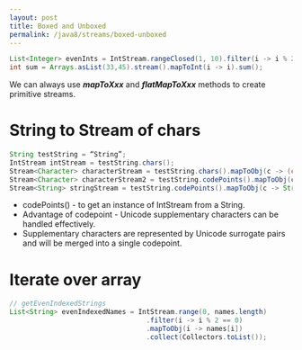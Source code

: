 ```yaml
---
layout: post
title: Boxed and Unboxed
permalink: /java8/streams/boxed-unboxed
---
```



```java
List<Integer> evenInts = IntStream.rangeClosed(1, 10).filter(i -> i % 2 == 0).boxed().collect(Collectors.toList());
int sum = Arrays.asList(33,45).stream().mapToInt(i -> i).sum();
```
We can always use ***mapToXxx*** and ***flatMapToXxx*** methods to create primitive streams.

# String to Stream of chars
```java
String testString = “String”;
IntStream intStream = testString.chars();
Stream<Character> characterStream = testString.chars().mapToObj(c -> (char) c);
Stream<Character> characterStream2 = testString.codePoints().mapToObj(c -> (char) c);
Stream<String> stringStream = testString.codePoints().mapToObj(c -> String.valueOf((char) c));
```
* codePoints() - to get an instance of IntStream from a String. 
* Advantage of codepoint - Unicode supplementary characters can be handled effectively.
* Supplementary characters are represented by Unicode surrogate pairs and will be merged into a single codepoint. 

# Iterate over array
```java
// getEvenIndexedStrings
List<String> evenIndexedNames = IntStream.range(0, names.length)
                                  .filter(i -> i % 2 == 0)
                                  .mapToObj(i -> names[i])
                                  .collect(Collectors.toList());
```
